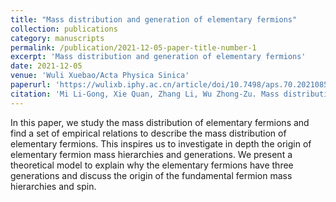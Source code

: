 ```yaml
---
title: "Mass distribution and generation of elementary fermions"
collection: publications
category: manuscripts
permalink: /publication/2021-12-05-paper-title-number-1
excerpt: 'Mass distribution and generation of elementary fermions'
date: 2021-12-05
venue: 'Wuli Xuebao/Acta Physica Sinica'
paperurl: 'https://wulixb.iphy.ac.cn/article/doi/10.7498/aps.70.20210854'
citation: 'Mi Li-Gong, Xie Quan, Zhang Li, Wu Zhong-Zu. Mass distribution and generation of elementary fermions. Acta Phys. Sin., 2021, 70(23): 231201. doi: 10.7498/aps.70.20210854'
---
```


In this paper, we study the mass distribution of elementary fermions and find a set of empirical relations to describe the mass distribution of elementary fermions. This inspires us to investigate in depth the origin of elementary fermion mass hierarchies and generations. We present a theoretical model to explain why the elementary fermions have three generations and discuss the origin of the fundamental fermion mass hierarchies and spin.